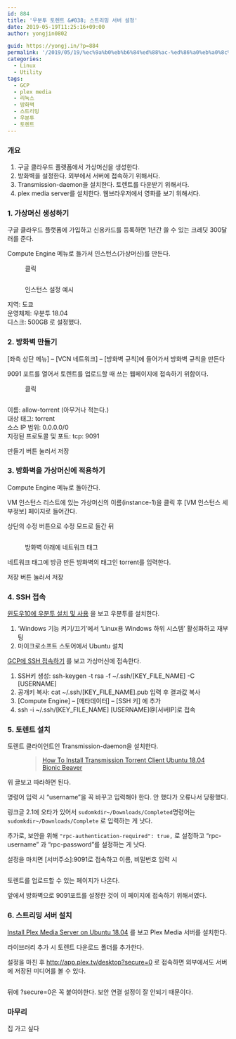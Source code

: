 ```yaml
---
id: 884
title: '우분투 토렌트 &#038; 스트리밍 서버 설정'
date: 2019-05-19T11:25:16+09:00
author: yongjin0802

guid: https://yongj.in/?p=884
permalink: '/2019/05/19/%ec%9a%b0%eb%b6%84%ed%88%ac-%ed%86%a0%eb%a0%8c%ed%8a%b8-%ec%8a%a4%ed%8a%b8%eb%a6%ac%eb%b0%8d-%ec%84%9c%eb%b2%84-%ec%84%a4%ec%a0%95/'
categories:
  - Linux
  - Utility
tags:
  - GCP
  - plex media
  - 리눅스
  - 방화벽
  - 스트리밍
  - 우분투
  - 토렌트
---
```

### 개요

  1. 구글 클라우드 플랫폼에서 가상머신을 생성한다.
  2. 방화벽을 설정한다. 외부에서 서버에 접속하기 위해서다.
  3. Transmission-daemon을 설치한다. 토렌트를 다운받기 위해서다.
  4. plex media server를 설치한다. 웹브라우저에서 영화를 보기 위해서다.

### 1. 가상머신 생성하기

구글 클라우드 플랫폼에 가입하고 신용카드를 등록하면 1년간 쓸 수 있는 크레딧 300달러를 준다.

Compute Engine 메뉴로 들가서 인스턴스(가상머신)를 만든다.

<div class="wp-block-image">
  <figure class="aligncenter"><img src="https://yongj.in/wp-content/uploads/2019/05/인스턴스만들기버튼.png" alt="" class="wp-image-887" /><figcaption>클릭</figcaption></figure>
</div><figure class="wp-block-image">

<img src="https://i2.wp.com/yongj.in/wp-content/uploads/2019/05/인스턴스만들기.png?fit=602%2C1024&ssl=1" alt="" class="wp-image-886" srcset="https://yongj.in/wp-content/uploads/2019/05/인스턴스만들기.png 758w, https://yongj.in/wp-content/uploads/2019/05/인스턴스만들기-176x300.png 176w, https://yongj.in/wp-content/uploads/2019/05/인스턴스만들기-602x1024.png 602w" sizes="(max-width: 758px) 100vw, 758px" /> <figcaption>인스턴스 설정 예시</figcaption></figure> 

지역: 도쿄  
운영체제: 우분투 18.04  
디스크: 500GB 로 설정했다.

### 2. 방화벽 만들기

[좌측 상단 메뉴] &#8211; [VCN 네트워크] &#8211; [방화벽 규칙]에 들어가서 방화벽 규칙을 만든다

9091 포트를 열어서 토렌트를 업로드할 때 쓰는 웹페이지에 접속하기 위함이다.  


<div class="wp-block-image">
  <figure class="aligncenter"><img src="https://yongj.in/wp-content/uploads/2019/05/방화벽규칙만들기버튼.png" alt="" class="wp-image-888" /><figcaption>클릭</figcaption></figure>
</div><figure class="wp-block-image">

<img src="https://yongj.in/wp-content/uploads/2019/05/방화벽규칙만들기.png" alt="" class="wp-image-889" srcset="https://yongj.in/wp-content/uploads/2019/05/방화벽규칙만들기.png 595w, https://yongj.in/wp-content/uploads/2019/05/방화벽규칙만들기-213x300.png 213w" sizes="(max-width: 595px) 100vw, 595px" /> </figure> 

이름: allow-torrent (아무거나 적는다.)  
대상 태그: torrent  
소스 IP 범위: 0.0.0.0/0  
지정된 프로토콜 및 포트: tcp: 9091

만들기 버튼 눌러서 저장

### 3. 방화벽을 가상머신에 적용하기

Compute Engine 메뉴로 돌아간다.

VM 인스턴스 리스트에 있는 가상머신의 이름(instance-1)을 클릭 후 [VM 인스턴스 세부정보] 페이지로 들어간다. 

상단의 수정 버튼으로 수정 모드로 들간 뒤<figure class="wp-block-image">

<img src="https://yongj.in/wp-content/uploads/2019/05/네트워크태그설정.png" alt="" class="wp-image-890" srcset="https://yongj.in/wp-content/uploads/2019/05/네트워크태그설정.png 924w, https://yongj.in/wp-content/uploads/2019/05/네트워크태그설정-300x126.png 300w, https://yongj.in/wp-content/uploads/2019/05/네트워크태그설정-768x322.png 768w, https://yongj.in/wp-content/uploads/2019/05/네트워크태그설정-716x300.png 716w" sizes="(max-width: 924px) 100vw, 924px" /> <figcaption>방화벽 아래에 네트워크 태그</figcaption></figure> 

네트워크 태그에 방금 만든 방화벽의 태그인 torrent를 입력한다.

저장 버튼 눌러서 저장

### 4. SSH 접속

<a rel="noreferrer noopener" href="https://m.blog.naver.com/6116949/221244246623" target="_blank">윈도우10에 우분투 설치 및 사용</a> 을 보고 우분투를 설치한다.

  1. &#8216;Windows 기능 켜기/끄기&#8217;에서 &#8216;Linux용 Windows 하위 시스템&#8217; 활성화하고 재부팅
  2. 마이크로소프트 스토어에서 Ubuntu 설치

[GCP에 SSH 접속하기](https://ruuci.tistory.com/6) 를 보고 가상머신에 접속한다.

  1. SSH키 생성: ssh-keygen -t rsa -f ~/.ssh/[KEY\_FILE\_NAME] -C [USERNAME]
  2. 공개키 복사: cat ~/.ssh/[KEY\_FILE\_NAME].pub 입력 후 결과값 복사
  3. [Compute Engine] &#8211; [메타데이터] &#8211; [SSH 키] 에 추가
  4. ssh -i ~/.ssh/\[KEY\_FILE\_NAME\] \[USERNAME\]@[서버IP]로 접속

### 5. 토렌트 설치

토렌트 클라이언트인 Transmission-daemon을 설치한다.<figure class="wp-block-embed-wordpress wp-block-embed is-type-wp-embed is-provider-online-it">

<div class="wp-block-embed__wrapper">
  <blockquote class="wp-embedded-content" data-secret="F5R7tyF6jC">
    <a href="https://online-it.nu/install-transmission-torrent-client-ubuntu-18-04-bionic-beaver/">How To Install Transmission Torrent Client Ubuntu 18.04 Bionic Beaver</a>
  </blockquote>
</div></figure> 

위 글보고 따라하면 된다.

명령어 입력 시 &#8220;username&#8221;을 꼭 바꾸고 입력해야 한다. 안 했다가 오류나서 당황했다.

링크글 2.1에 오타가 있어서 `sudomkdir~/Downloads/Completed`명령어는 `sudomkdir~/Downloads/Complete` 로 입력하는 게 낫다.

추가로, 보안을 위해 `"rpc-authentication-required": true,` 로 설정하고 &#8220;rpc-username&#8221; 과 &#8220;rpc-password&#8221;를 설정하는 게 낫다.  


설정을 마치면 [서버주소]:9091로 접속하고 이름, 비밀번호 입력 시  
<figure class="wp-block-image">

<img src="https://i2.wp.com/yongj.in/wp-content/uploads/2019/05/토렌트페이지.png?fit=840%2C500&ssl=1" alt="" class="wp-image-894" srcset="https://yongj.in/wp-content/uploads/2019/05/토렌트페이지.png 1358w, https://yongj.in/wp-content/uploads/2019/05/토렌트페이지-300x178.png 300w, https://yongj.in/wp-content/uploads/2019/05/토렌트페이지-768x457.png 768w, https://yongj.in/wp-content/uploads/2019/05/토렌트페이지-1024x609.png 1024w, https://yongj.in/wp-content/uploads/2019/05/토렌트페이지-1000x595.png 1000w, https://yongj.in/wp-content/uploads/2019/05/토렌트페이지-504x300.png 504w" sizes="(max-width: 1358px) 100vw, 1358px" /> </figure> 

토렌트를 업로드할 수 있는 페이지가 나온다.

앞에서 방화벽으로 9091포트를 설정한 것이 이 페이지에 접속하기 위해서였다.

### 6. 스트리밍 서버 설치

[Install Plex Media Server on Ubuntu 18.04](https://www.linode.com/docs/applications/media-servers/install-plex-media-server-on-ubuntu-18-04/) 를 보고 Plex Media 서버를 설치한다.

라이브러리 추가 시 토렌트 다운로드 폴더를 추가한다.  


설정을 마친 후 <http://app.plex.tv/desktop?secure=0> 로 접속하면 외부에서도 서버에 저장된 미디어를 볼 수 있다.<figure class="wp-block-image">

<img src="https://yongj.in/wp-content/uploads/2019/05/플렉스.png" alt="" class="wp-image-897" srcset="https://yongj.in/wp-content/uploads/2019/05/플렉스.png 767w, https://yongj.in/wp-content/uploads/2019/05/플렉스-300x168.png 300w, https://yongj.in/wp-content/uploads/2019/05/플렉스-536x300.png 536w" sizes="(max-width: 767px) 100vw, 767px" /> </figure> 

뒤에 ?secure=0은 꼭 붙여야한다. 보안 연결 설정이 잘 안되기 때문이다.

### 마무리

집 가고 싶다